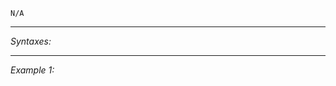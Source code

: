 `N/A`


---
*Syntaxes:*

<!-- [] call `BIS_fnc_moduleAmmo` -->

---
*Example 1:*

<!-- 
```sqf
[] call BIS_fnc_moduleAmmo;
``` -->